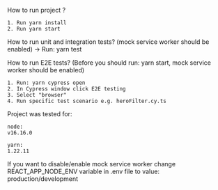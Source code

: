How to run project ?

    1. Run yarn install
    2. Run yarn start

How to run unit and integration tests? (mock service worker should be enabled)
-> Run: yarn test

How to run E2E tests? (Before you should run: yarn start, mock service worker should be enabled)

    1. Run: yarn cypress open
    2. In Cypress window click E2E testing
    3. Select "browser"
    4. Run specific test scenario e.g. heroFilter.cy.ts

Project was tested for:

    node:
    v16.16.0

    yarn:
    1.22.11

If you want to disable/enable mock service worker change REACT_APP_NODE_ENV variable in .env file to value: production/development
